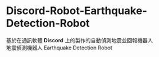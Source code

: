# Discord-Robot-Earthquake-Detection-Robot
基於在通訊軟體 **Discord** 上的製作的自動偵測地震並回報機器人   
地震偵測機器人 Earthquake Detection Robot
## 
